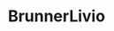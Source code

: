 ---
title: BrunnerLivio
github: https://github.com/BrunnerLivio
mode: dark
transition: 3s
archetype:
  - Little Bit of Everything
---